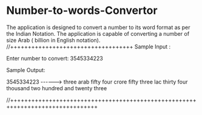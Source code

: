 # Number-to-words-Convertor

The application is designed to convert a number to its word format as per the Indian Notation. The application is capable of converting a number of  size Arab 
( billion in English notation).
//+++++++++++++++++++++++++++++++++++
 Sample Input :

Enter number to convert: 3545334223

Sample Output:

3545334223 ------> three arab fifty four crore fifty three lac thirty four thousand two hundred and twenty three


//+++++++++++++++++++++++++++++++++++++++++++++++++++++++++++++++++++++++++++++++
